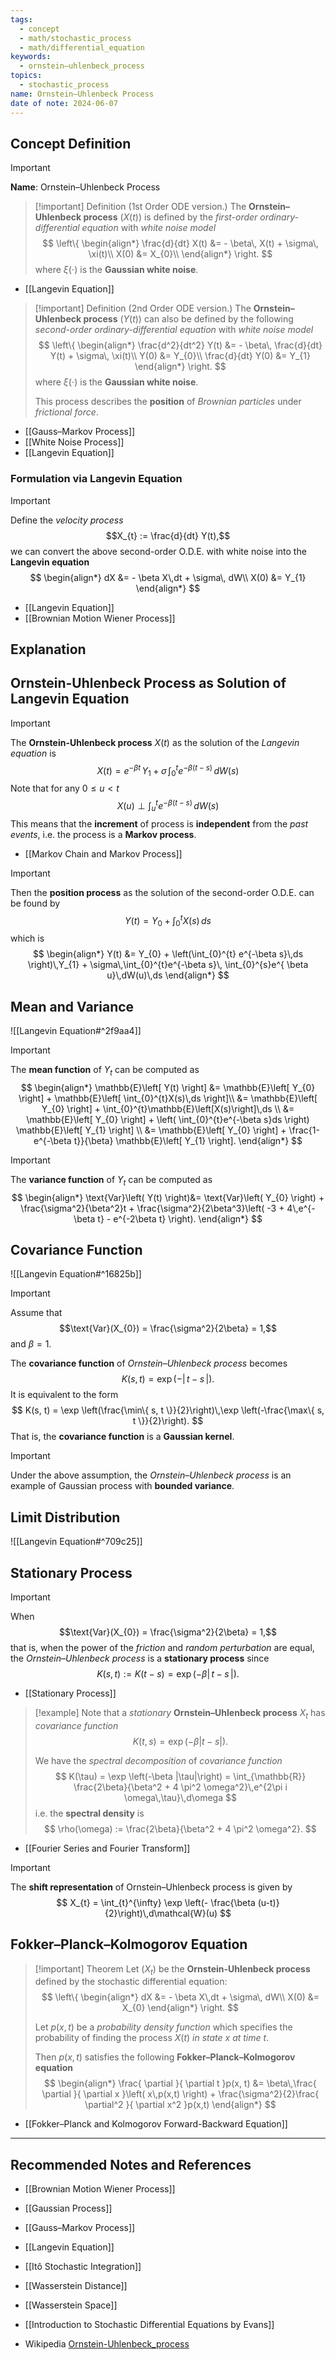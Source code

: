 ```yaml
---
tags:
  - concept
  - math/stochastic_process
  - math/differential_equation
keywords:
  - ornstein–uhlenbeck_process
topics:
  - stochastic_process
name: Ornstein–Uhlenbeck Process
date of note: 2024-06-07
---
```


## Concept Definition

>[!important]
>**Name**: Ornstein–Uhlenbeck Process

>[!important] Definition (1st Order ODE version.)
>The **Ornstein–Uhlenbeck process** $(X(t))$ is defined by the *first-order ordinary-differential equation* with *white noise model*
>$$
>\left\{
>\begin{align*}
> \frac{d}{dt} X(t) &= - \beta\, X(t) + \sigma\, \xi(t)\\
> X(0) &= X_{0}\\
>\end{align*}
>\right.
>$$
>where $\xi(\cdot)$ is the **Gaussian white noise**. 

- [[Langevin Equation]]

>[!important] Definition (2nd Order ODE version.)
>The **Ornstein–Uhlenbeck process** $(Y(t))$ can also be defined by the following *second-order ordinary-differential equation* with *white noise model*
>$$
>\left\{
>\begin{align*}
> \frac{d^2}{dt^2} Y(t) &= - \beta\, \frac{d}{dt} Y(t) + \sigma\, \xi(t)\\
> Y(0) &= Y_{0}\\
> \frac{d}{dt} Y(0) &= Y_{1}
>\end{align*}
>\right.
>$$
>where $\xi(\cdot)$ is the **Gaussian white noise**. 
>
>This process describes the **position** of *Brownian particles* under *frictional force*.

- [[Gauss–Markov Process]]
- [[White Noise Process]]
- [[Langevin Equation]]

### Formulation via Langevin Equation

>[!important]
>Define the *velocity process* $$X_{t} := \frac{d}{dt} Y(t),$$ we can convert the above second-order O.D.E. with white noise  into the **Langevin equation**
>$$
>\begin{align*}
> dX &= - \beta X\,dt + \sigma\, dW\\
> X(0) &= Y_{1}
>\end{align*}
>$$

- [[Langevin Equation]]
- [[Brownian Motion Wiener Process]]

## Explanation




## Ornstein-Uhlenbeck Process as Solution of Langevin Equation

>[!important] 
>The **Ornstein-Uhlenbeck process**  $X(t)$ as the solution of the *Langevin equation* is 
>$$
>X(t) = e^{-\beta t}\,Y_{1} + \sigma\,\int_{0}^{t}e^{-\beta (t-s)}\,dW(s)
>$$
>Note that for any $0 \le u < t$
>$$
>X(u) \perp \int_{u}^{t}e^{-\beta (t-s)}\,dW(s)
>$$
>This means that the **increment** of process is **independent** from the *past events*, i.e. the process is a **Markov process**. 

- [[Markov Chain and Markov Process]]

>[!important]
>Then the **position process** as the solution of the second-order O.D.E. can be found by
>$$
>Y(t) = Y_{0} + \int_{0}^{t}X(s)\,ds
>$$
>which is
>$$
>\begin{align*}
>Y(t) &= Y_{0} + \left(\int_{0}^{t} e^{-\beta s}\,ds \right)\,Y_{1} + \sigma\,\int_{0}^{t}e^{-\beta s}\, \int_{0}^{s}e^{ \beta u}\,dW(u)\,ds
>\end{align*}
>$$


## Mean and Variance

![[Langevin Equation#^2f9aa4]]

>[!important]
>The **mean function** of $Y_{t}$ can be computed as
>$$
>\begin{align*}
> \mathbb{E}\left[ Y(t) \right] &= \mathbb{E}\left[ Y_{0} \right] +  \mathbb{E}\left[  \int_{0}^{t}X(s)\,ds \right]\\
> &= \mathbb{E}\left[ Y_{0} \right] +    \int_{0}^{t}\mathbb{E}\left[X(s)\right]\,ds \\
> &=  \mathbb{E}\left[ Y_{0} \right] + \left( \int_{0}^{t}e^{-\beta s}ds \right) \mathbb{E}\left[ Y_{1} \right] \\
> &= \mathbb{E}\left[ Y_{0} \right] + \frac{1-e^{-\beta t}}{\beta} \mathbb{E}\left[ Y_{1} \right].
>\end{align*}
>$$

>[!important]
>The **variance function** of $Y_{t}$ can be computed as
>$$
>\begin{align*}
> \text{Var}\left( Y(t) \right)&= \text{Var}\left( Y_{0} \right) + \frac{\sigma^2}{\beta^2}t + \frac{\sigma^2}{2\beta^3}\left( -3 + 4\,e^{-\beta t} - e^{-2\beta t} \right).
>\end{align*}
>$$


## Covariance Function

![[Langevin Equation#^16825b]]


>[!important]
>Assume that $$\text{Var}(X_{0}) = \frac{\sigma^2}{2\beta} = 1,$$ and $\beta = 1.$ 
>
>The **covariance function** of *Ornstein–Uhlenbeck process* becomes
>$$
>K(s, t) = \exp \left(- \lvert\, t -s \,\rvert  \right).
>$$
>It is equivalent to the form
>$$
>K(s, t) = \exp \left(\frac{\min\{ s, t \}}{2}\right)\,\exp \left(-\frac{\max\{ s, t \}}{2}\right).
>$$
>That is, the **covariance function** is a **Gaussian kernel**. 

>[!important]
>Under the above assumption, the *Ornstein–Uhlenbeck process* is an example of Gaussian process with **bounded variance**.


## Limit Distribution

![[Langevin Equation#^709c25]]


## Stationary Process

>[!important]
>When $$\text{Var}(X_{0}) = \frac{\sigma^2}{2\beta} = 1,$$ that  is, when  the power of the *friction* and *random perturbation* are equal,  the *Ornstein–Uhlenbeck process* is a **stationary process** since 
>$$
>K(s, t):= K(t - s) = \exp \left(- \beta\lvert\, t -s \,\rvert  \right).
>$$

- [[Stationary Process]]

>[!example]
>Note that a *stationary* **Ornstein–Uhlenbeck process** $X_{t}$ has *covariance function*  $$K(t, s) = \exp \left(-\beta\lvert t - s \rvert \right).$$
>
>We have the *spectral decomposition* of *covariance function*
>$$
>K(\tau) = \exp \left(-\beta |\tau|\right) = \int_{\mathbb{R}} \frac{2\beta}{\beta^2 + 4 \pi^2 \omega^2}\,e^{2\pi i \omega\,\tau}\,d\omega
>$$
>i.e. the **spectral density** is
>$$
>\rho(\omega) := \frac{2\beta}{\beta^2 + 4 \pi^2 \omega^2}.
>$$

- [[Fourier Series and Fourier Transform]]

>[!important]
>The **shift representation** of Ornstein–Uhlenbeck process is given by 
>$$
>X_{t} = \int_{t}^{\infty} \exp \left(- \frac{\beta (u-t)}{2}\right)\,d\mathcal{W}(u)
>$$


## Fokker–Planck–Kolmogorov Equation

>[!important] Theorem
>Let $(X_{t})$ be the **Ornstein-Uhlenbeck process** defined by the stochastic differential equation:
>$$
>\left\{
>\begin{align*}
> dX &= - \beta X\,dt + \sigma\, dW\\
> X(0) &= X_{0}
>\end{align*}
>\right.
>$$
>
>Let $p(x,t)$ be a *probability density function* which specifies the probability of finding the process $X(t)$ *in state* $x$ *at time* $t$.
>
>Then $p(x,t)$ satisfies the following **Fokker–Planck–Kolmogorov equation**
>$$
>\begin{align*}
>\frac{ \partial  }{ \partial t }p(x, t) &= \beta\,\frac{ \partial  }{ \partial x }\left( x\,p(x,t) \right) + \frac{\sigma^2}{2}\frac{ \partial^2 }{ \partial x^2 }p(x,t)
>\end{align*}
>$$

- [[Fokker–Planck and Kolmogorov Forward-Backward Equation]]







-----------
##  Recommended Notes and References

- [[Brownian Motion Wiener Process]]
- [[Gaussian Process]]
- [[Gauss–Markov Process]]

- [[Langevin Equation]]

- [[Itô Stochastic Integration]]


- [[Wasserstein Distance]]
- [[Wasserstein Space]]

- [[Introduction to Stochastic Differential Equations by Evans]]
- Wikipedia [Ornstein-Uhlenbeck_process](https://en.wikipedia.org/wiki/Ornstein%E2%80%93Uhlenbeck_process)